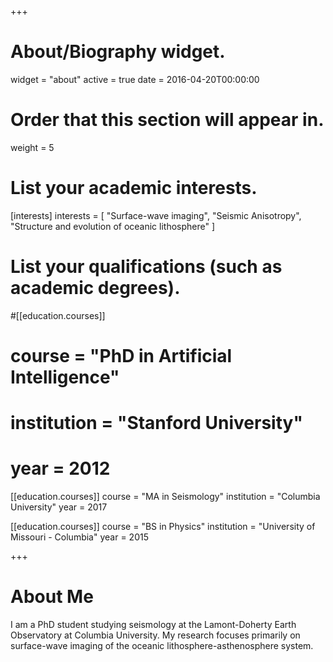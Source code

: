 +++
# About/Biography widget.
widget = "about"
active = true
date = 2016-04-20T00:00:00

# Order that this section will appear in.
weight = 5

# List your academic interests.
[interests]
  interests = [
    "Surface-wave imaging",
    "Seismic Anisotropy",
    "Structure and evolution of oceanic lithosphere"
  ]

# List your qualifications (such as academic degrees).
#[[education.courses]]
#  course = "PhD in Artificial Intelligence"
#  institution = "Stanford University"
#  year = 2012

[[education.courses]]
  course = "MA in Seismology"
  institution = "Columbia University"
  year = 2017

[[education.courses]]
  course = "BS in Physics"
  institution = "University of Missouri - Columbia"
  year = 2015
 
+++

# About Me

I am a PhD student studying seismology at the Lamont-Doherty Earth Observatory at Columbia University. My research focuses primarily on surface-wave imaging of the oceanic lithosphere-asthenosphere system.

